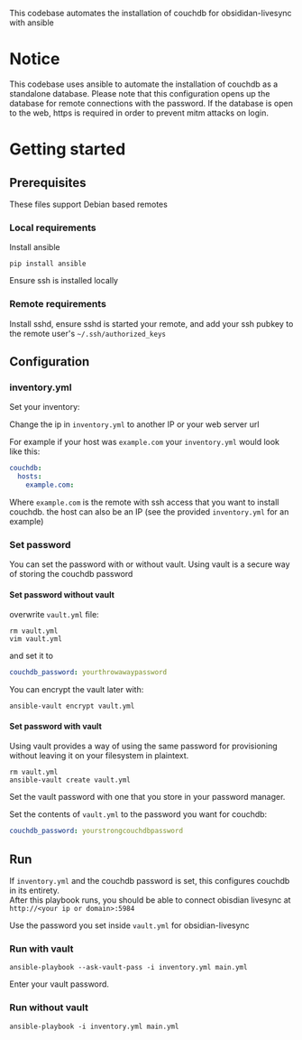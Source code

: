This codebase automates the installation of couchdb for obsididan-livesync with ansible

# Notice

This codebase uses ansible to automate the installation of couchdb
as a standalone database. Please note that this configuration opens up
the database for remote connections with the password. If the database
is open to the web, https is required in order to prevent mitm attacks on login.

# Getting started

## Prerequisites

These files support Debian based remotes

### Local requirements

Install ansible

    pip install ansible

Ensure ssh is installed locally

### Remote requirements

Install sshd, ensure sshd is started your remote, and add your ssh pubkey to the remote user's ``~/.ssh/authorized_keys``

## Configuration

### inventory.yml

Set your inventory:

Change the ip in ``inventory.yml`` to another IP or your web server url

For example if your host was ``example.com`` your ``inventory.yml`` would look like this:

```yaml
couchdb:
  hosts:
    example.com:
```

Where ``example.com`` is the remote with ssh access that you want to install couchdb. the host can also be an IP (see the provided ``inventory.yml`` for an example)

### Set password

You can set the password with or without vault. Using vault is a secure way of storing the couchdb password

#### Set password without vault

overwrite ``vault.yml`` file:

    rm vault.yml
    vim vault.yml

and set it to

```yml
couchdb_password: yourthrowawaypassword
```

You can encrypt the vault later with:

    ansible-vault encrypt vault.yml

#### Set password with vault

Using vault provides a way of using the same password for provisioning without leaving it on your filesystem in plaintext.


    rm vault.yml
    ansible-vault create vault.yml

Set the vault password with one that you store in your password manager.

Set the contents of ``vault.yml`` to the password you want for couchdb:

```yaml
couchdb_password: yourstrongcouchdbpassword
```


## Run

If ``inventory.yml`` and the couchdb password is set, this configures couchdb in its entirety.  
After this playbook runs, you should be able to connect obisdian livesync at ``http://<your ip or domain>:5984``

Use the password you set inside ``vault.yml`` for obsidian-livesync

### Run with vault

    ansible-playbook --ask-vault-pass -i inventory.yml main.yml

Enter your vault password.

### Run without vault

    ansible-playbook -i inventory.yml main.yml

